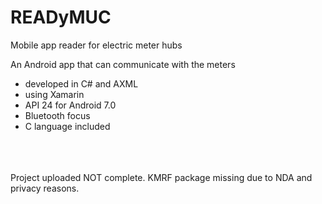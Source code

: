 # READyMUC
Mobile app reader for electric meter hubs <br>

An Android app that can communicate with the meters <br>
- developed in C# and AXML <br> 
- using Xamarin <br> 
- API 24 for Android 7.0 <br>
- Bluetooth focus <br>
- C language included <br> 


<br><br><br>
Project uploaded NOT complete. KMRF package missing due to NDA and privacy reasons. 
